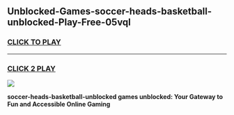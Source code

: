 
## Unblocked-Games-soccer-heads-basketball-unblocked-Play-Free-05vql
<h3>
<a href="https://premium76.site?title=soccer-heads-basketball-unblocked&ref=12A">CLICK TO PLAY</a></h3>
<hr>

<h3>
<a href="https://premium76.site?title=soccer-heads-basketball-unblocked&ref=12A">CLICK 2 PLAY</a>
  
</h3>

<a href="https://premium76.site?title=soccer-heads-basketball-unblocked&ref=12A"><img src="https://clearcache.store/games.png"></a>


**soccer-heads-basketball-unblocked games unblocked: Your Gateway to Fun and Accessible Online Gaming**
